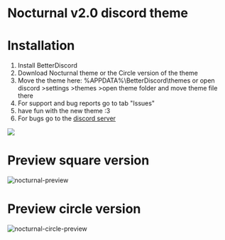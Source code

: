 # Nocturnal v2.0 discord theme

# Installation
1. Install BetterDiscord
2. Download Nocturnal theme or the Circle version of the theme
3. Move the theme here: %APPDATA%\BetterDiscord\themes or open discord >settings >themes >open theme folder and move theme file there
4. For support and bug reports go to tab "Issues"
5. have fun with the new theme :3
6. For bugs go to the [discord server](https://discord.gg/x5NGh4Bagk)

![](https://i.ibb.co/CpkCGrF5/68747470733a2f2f692e696d6775722e636f6d2f5439446e6931592e706e67.png)

# Preview square version
![nocturnal-preview](https://i.imgur.com/emBMm8I.png)

# Preview circle version
![nocturnal-circle-preview](https://i.imgur.com/C7GzoEr.png)
